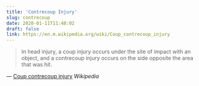 ```yaml
---
title: 'Contrecoup Injury'
slug: contrecoup
date: 2020-01-11T11:48:02
draft: false
link: https://en.m.wikipedia.org/wiki/Coup_contrecoup_injury
---
```


> In head injury, a coup injury occurs under the site of impact with an object, and a contrecoup injury occurs on the side opposite the area that was hit.

— [Coup contrecoup injury](https://en.m.wikipedia.org/wiki/Coup_contrecoup_injury) _Wikipedia_

